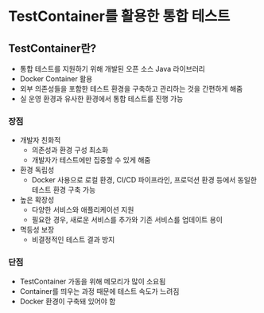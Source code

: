 # TestContainer를 활용한 통합 테스트

## TestContainer란?

- 통합 테스트를 지원하기 위해 개발된 오픈 소스 Java 라이브러리
- Docker Container 활용
- 외부 의존성들을 포함한 테스트 환경을 구축하고 관리하는 것을 간편하게 해줌
- 실 운영 환경과 유사한 환경에서 통합 테스트를 진행 가능

### 장점

- 개발자 친화적
  - 의존성과 환경 구성 최소화
  - 개발자가 테스트에만 집중할 수 있게 해줌
- 환경 독립성
  - Docker 사용으로 로컬 환경, CI/CD 파이프라인, 프로덕션 환경 등에서 동일한 테스트 환경 구축 가능
- 높은 확장성
  - 다양한 서비스와 애플리케이션 지원
  - 필요한 경우, 새로운 서비스를 추가와 기존 서비스를 업데이트 용이
- 멱등성 보장
  - 비결정적인 테스트 결과 방지

### 단점

- TestContainer 가동을 위해 메모리가 많이 소요됨
- Container를 띄우는 과정 때문에 테스트 속도가 느려짐
- Docker 환경이 구축돼 있어야 함
